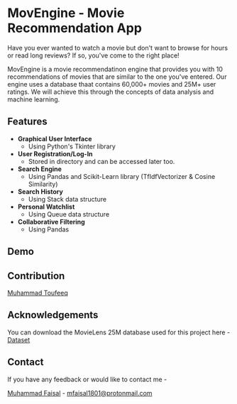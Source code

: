 
# MovEngine - Movie Recommendation App


Have you ever wanted to watch a movie but don't want to browse for hours or read long reviews? If so, you've come to the right place!

MovEngine is a movie recommendatinon engine that provides you with 10 recommendations of movies that are similar to the one you've entered. Our engine uses a database thaat contains 60,000+ movies and 25M+ user ratings. We will achieve this through the concepts of data analysis and machine learning.
## Features

- **Graphical User Interface**
    - Using Python's Tkinter library
- **User Registration/Log-In**
    - Stored in directory and can be accessed later too.
- **Search Engine**
    - Using Pandas and Scikit-Learn library (TfIdfVectorizer & Cosine Similarity)
- **Search History**
    - Using Stack data structure
- **Personal Watchlist**
    - Using Queue data structure
- **Collaborative Filtering**
    - Using Pandas


## Demo




## Contribution

[Muhammad Toufeeq](https://github.com/PyromaniacSiphon)


## Acknowledgements

 You can download the MovieLens 25M database used for this project here - 
  [Dataset](https://awesomeopensource.com/project/elangosundar/awesome-README-templates)



## Contact

If you have any feedback or would like to contact me - 

[Muhammad Faisal](https://github.com/knotangerine) - mfaisal1801@protonmail.com 
